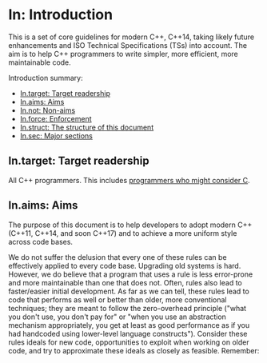 # <a name="S-introduction"></a>In: Introduction

This is a set of core guidelines for modern C++, C++14, taking likely future enhancements and ISO Technical Specifications (TSs) into account.
The aim is to help C++ programmers to write simpler, more efficient, more maintainable code.

Introduction summary:

* [In.target: Target readership](I-02-Introduction.md#SS-readers)
* [In.aims: Aims](I-02-Introduction.md#SS-aims)
* [In.not: Non-aims](I-02-Introduction-In.000.md#SS-non)
* [In.force: Enforcement](I-02-Introduction-In.000.md#SS-force)
* [In.struct: The structure of this document](I-02-Introduction-In.000.md#SS-struct)
* [In.sec: Major sections](I-02-Introduction-In.000.md#SS-sec)

## <a name="SS-readers"></a>In.target: Target readership

All C++ programmers. This includes [programmers who might consider C](I-16-C-style%20programming.md#S-cpl).

## <a name="SS-aims"></a>In.aims: Aims

The purpose of this document is to help developers to adopt modern C++ (C++11, C++14, and soon C++17) and to achieve a more uniform style across code bases.

We do not suffer the delusion that every one of these rules can be effectively applied to every code base. Upgrading old systems is hard. However, we do believe that a program that uses a rule is less error-prone and more maintainable than one that does not. Often, rules also lead to faster/easier initial development.
As far as we can tell, these rules lead to code that performs as well or better than older, more conventional techniques; they are meant to follow the zero-overhead principle ("what you don't use, you don't pay for" or "when you use an abstraction mechanism appropriately, you get at least as good performance as if you had handcoded using lower-level language constructs").
Consider these rules ideals for new code, opportunities to exploit when working on older code, and try to approximate these ideals as closely as feasible.
Remember:

